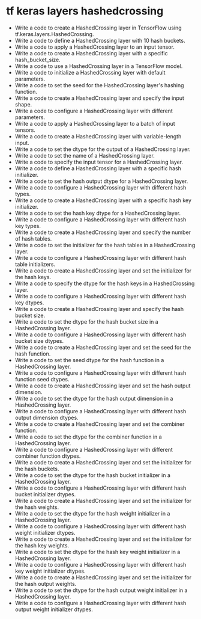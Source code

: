 # tf keras layers hashedcrossing

- Write a code to create a HashedCrossing layer in TensorFlow using tf.keras.layers.HashedCrossing.
- Write a code to define a HashedCrossing layer with 10 hash buckets.
- Write a code to apply a HashedCrossing layer to an input tensor.
- Write a code to create a HashedCrossing layer with a specific hash_bucket_size.
- Write a code to use a HashedCrossing layer in a TensorFlow model.
- Write a code to initialize a HashedCrossing layer with default parameters.
- Write a code to set the seed for the HashedCrossing layer's hashing function.
- Write a code to create a HashedCrossing layer and specify the input shape.
- Write a code to configure a HashedCrossing layer with different parameters.
- Write a code to apply a HashedCrossing layer to a batch of input tensors.
- Write a code to create a HashedCrossing layer with variable-length input.
- Write a code to set the dtype for the output of a HashedCrossing layer.
- Write a code to set the name of a HashedCrossing layer.
- Write a code to specify the input tensor for a HashedCrossing layer.
- Write a code to define a HashedCrossing layer with a specific hash initializer.
- Write a code to set the hash output dtype for a HashedCrossing layer.
- Write a code to configure a HashedCrossing layer with different hash types.
- Write a code to create a HashedCrossing layer with a specific hash key initializer.
- Write a code to set the hash key dtype for a HashedCrossing layer.
- Write a code to configure a HashedCrossing layer with different hash key types.
- Write a code to create a HashedCrossing layer and specify the number of hash tables.
- Write a code to set the initializer for the hash tables in a HashedCrossing layer.
- Write a code to configure a HashedCrossing layer with different hash table initializers.
- Write a code to create a HashedCrossing layer and set the initializer for the hash keys.
- Write a code to specify the dtype for the hash keys in a HashedCrossing layer.
- Write a code to configure a HashedCrossing layer with different hash key dtypes.
- Write a code to create a HashedCrossing layer and specify the hash bucket size.
- Write a code to set the dtype for the hash bucket size in a HashedCrossing layer.
- Write a code to configure a HashedCrossing layer with different hash bucket size dtypes.
- Write a code to create a HashedCrossing layer and set the seed for the hash function.
- Write a code to set the seed dtype for the hash function in a HashedCrossing layer.
- Write a code to configure a HashedCrossing layer with different hash function seed dtypes.
- Write a code to create a HashedCrossing layer and set the hash output dimension.
- Write a code to set the dtype for the hash output dimension in a HashedCrossing layer.
- Write a code to configure a HashedCrossing layer with different hash output dimension dtypes.
- Write a code to create a HashedCrossing layer and set the combiner function.
- Write a code to set the dtype for the combiner function in a HashedCrossing layer.
- Write a code to configure a HashedCrossing layer with different combiner function dtypes.
- Write a code to create a HashedCrossing layer and set the initializer for the hash buckets.
- Write a code to set the dtype for the hash bucket initializer in a HashedCrossing layer.
- Write a code to configure a HashedCrossing layer with different hash bucket initializer dtypes.
- Write a code to create a HashedCrossing layer and set the initializer for the hash weights.
- Write a code to set the dtype for the hash weight initializer in a HashedCrossing layer.
- Write a code to configure a HashedCrossing layer with different hash weight initializer dtypes.
- Write a code to create a HashedCrossing layer and set the initializer for the hash key weights.
- Write a code to set the dtype for the hash key weight initializer in a HashedCrossing layer.
- Write a code to configure a HashedCrossing layer with different hash key weight initializer dtypes.
- Write a code to create a HashedCrossing layer and set the initializer for the hash output weights.
- Write a code to set the dtype for the hash output weight initializer in a HashedCrossing layer.
- Write a code to configure a HashedCrossing layer with different hash output weight initializer dtypes.
